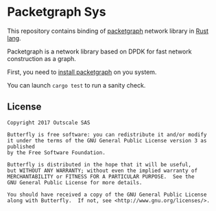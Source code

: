 # Packetgraph Sys

This repository contains binding of [packetgraph](https://github.com/outscale/packetgraph) network library in [Rust lang](https://www.rust-lang.org/).

Packetgraph is a network library based on DPDK for fast network construction as a graph.

First, you need to [install packetgraph](https://github.com/outscale/packetgraph#building) on you system.

You can launch `cargo test` to run a sanity check.

## License

```
Copyright 2017 Outscale SAS

Butterfly is free software: you can redistribute it and/or modify
it under the terms of the GNU General Public License version 3 as published
by the Free Software Foundation.

Butterfly is distributed in the hope that it will be useful,
but WITHOUT ANY WARRANTY; without even the implied warranty of
MERCHANTABILITY or FITNESS FOR A PARTICULAR PURPOSE.  See the
GNU General Public License for more details.

You should have received a copy of the GNU General Public License
along with Butterfly.  If not, see <http://www.gnu.org/licenses/>.
```
